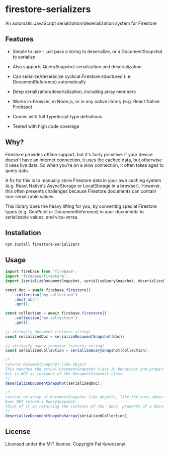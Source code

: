 # firestore-serializers
An automatic JavaScript serialization/deserialization system for Firestore

## Features
- Simple to use – just pass a string to deserialize, or a DocumentSnapshot to serialize

- Also supports QuerySnapshot serialization and deserialization

- Can serialize/deserialize cyclical Firestore structured (i.e. DocumentReference) automatically

- Deep serialization/deserialization, including array members

- Works in-browser, in Node.js, or in any native library (e.g. React Native Firebase)

- Comes with full TypeScript type definitions

- Tested with high code coverage

## Why?
Firestore provides offline support, but it's fairly primitive: if your device doesn't have an internet connection, it uses the cached data, but otherwise it uses live data. So when you're on a slow connection, it often takes ages to query data.

A fix for this is to manually store Firestore data in your own caching system (e.g. React Native's AsyncStorage or LocalStorage in a browser). However, this often presents challenges because Firestore documents can contain non-serializable values.

This library does the heavy lifting for you, by converting special Firestore types (e.g. GeoPoint or DocumentReference) in your documents to serializable values, and vice-versa.

## Installation
```
npm install firestore-serializers
```

## Usage
```typescript
import firebase from 'firebase';
import 'firebase/firestore';
import {serializeDocumentSnapshot, serializeQuerySnapshot, deserializeDocumentSnapshot, deserializeDocumentSnapshotArray} from "firestore-serializers";

const doc = await firebase.firestore()
    .collection('my-collection')
    .doc('abc')
    .get();

const collection = await firebase.firestore()
    .collection('my-collection')
    .get();

// stringify document (returns string)
const serializedDoc = serializeDocumentSnapshot(doc);
 
// stringify query snapshot (returns string)
const serializedCollection = serializeQuerySnapshot(collection);

/*
returns DocumentSnapshot-like object
This matches the actual DocumentSnapshot class in behaviour and properties,
but is NOT an instance of the DocumentSnapshot class.
*/
deserializeDocumentSnapshot(serializedDoc);

/*
returns an array of DocumentSnapshot-like objects, like the ones above.
Does NOT return a QuerySnapshot.
Think of it as returning the contents of the 'docs' property of a QuerySnapshot
*/
deserializeDocumentSnapshotArray(serializedCollection);
```

## License
Licensed under the MIT license. Copyright Pal Kerecsenyi.
